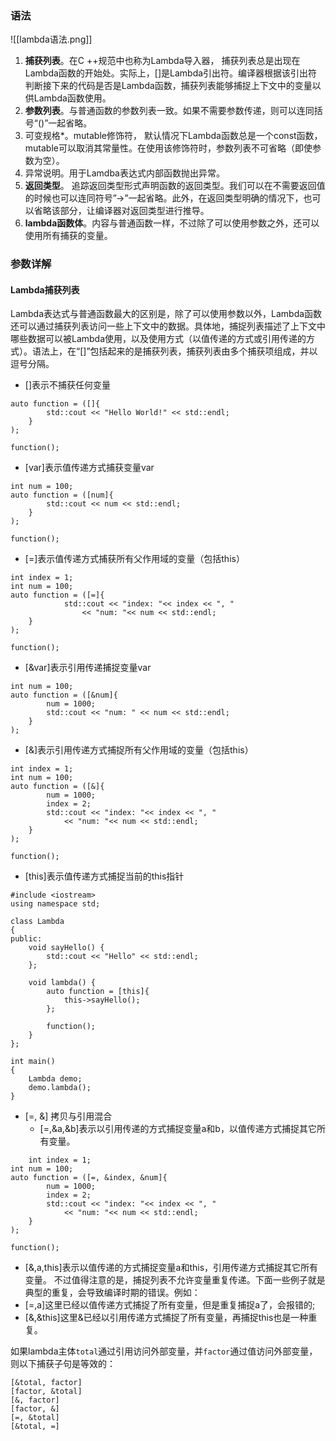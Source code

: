 ### 语法
![[lambda语法.png]]
1. **捕获列表**。在C ++规范中也称为Lambda导入器， 捕获列表总是出现在Lambda函数的开始处。实际上，[]是Lambda引出符。编译器根据该引出符判断接下来的代码是否是Lambda函数，捕获列表能够捕捉上下文中的变量以供Lambda函数使用。
2. **参数列表**。与普通函数的参数列表一致。如果不需要参数传递，则可以连同括号“()”一起省略。
3. 可变规格*。mutable修饰符， 默认情况下Lambda函数总是一个const函数，mutable可以取消其常量性。在使用该修饰符时，参数列表不可省略（即使参数为空）。
4. 异常说明。用于Lamdba表达式内部函数抛出异常。
5. **返回类型**。 追踪返回类型形式声明函数的返回类型。我们可以在不需要返回值的时候也可以连同符号”->”一起省略。此外，在返回类型明确的情况下，也可以省略该部分，让编译器对返回类型进行推导。  
6. **lambda函数体**。内容与普通函数一样，不过除了可以使用参数之外，还可以使用所有捕获的变量。

### 参数详解

#### Lambda捕获列表

Lambda表达式与普通函数最大的区别是，除了可以使用参数以外，Lambda函数还可以通过捕获列表访问一些上下文中的数据。具体地，捕捉列表描述了上下文中哪些数据可以被Lambda使用，以及使用方式（以值传递的方式或引用传递的方式）。语法上，在“[]”包括起来的是捕获列表，捕获列表由多个捕获项组成，并以逗号分隔。

- []表示不捕获任何变量
```
auto function = ([]{
        std::cout << "Hello World!" << std::endl;
    }
);
 
function();
```
- [var]表示值传递方式捕获变量var
```
int num = 100;
auto function = ([num]{
        std::cout << num << std::endl;
    }
);
 
function();
```
- [=]表示值传递方式捕获所有父作用域的变量（包括this）
```
int index = 1;
int num = 100;
auto function = ([=]{
            std::cout << "index: "<< index << ", "
                << "num: "<< num << std::endl;
    }
);
 
function();
```
- [&var]表示引用传递捕捉变量var
```
int num = 100;
auto function = ([&num]{
        num = 1000;
        std::cout << "num: " << num << std::endl;
    }
);
```
- [&]表示引用传递方式捕捉所有父作用域的变量（包括this）
```
int index = 1;
int num = 100;
auto function = ([&]{
        num = 1000;
        index = 2;
        std::cout << "index: "<< index << ", "
            << "num: "<< num << std::endl;
    }
);
 
function();
```
- [this]表示值传递方式捕捉当前的this指针
```
#include <iostream>
using namespace std;
  
class Lambda
{
public:
    void sayHello() {
        std::cout << "Hello" << std::endl;
    };
 
    void lambda() {
        auto function = [this]{
            this->sayHello();
        };
 
        function();
    }
};
  
int main()
{
    Lambda demo;
    demo.lambda();
}
```
- [=, &] 拷贝与引用混合
	- [=,&a,&b]表示以引用传递的方式捕捉变量a和b，以值传递方式捕捉其它所有变量。
```
	int index = 1;
int num = 100;
auto function = ([=, &index, &num]{
        num = 1000;
        index = 2;
        std::cout << "index: "<< index << ", "
            << "num: "<< num << std::endl;
    }
);
 
function();
```
- [&,a,this]表示以值传递的方式捕捉变量a和this，引用传递方式捕捉其它所有变量。
不过值得注意的是，捕捉列表不允许变量重复传递。下面一些例子就是典型的重复，会导致编译时期的错误。例如：
- [=,a]这里已经以值传递方式捕捉了所有变量，但是重复捕捉a了，会报错的;
- [&,&this]这里&已经以引用传递方式捕捉了所有变量，再捕捉this也是一种重复。

如果lambda主体`total`通过引用访问外部变量，并`factor`通过值访问外部变量，则以下捕获子句是等效的：
```
[&total, factor]
[factor, &total]
[&, factor]
[factor, &]
[=, &total]
[&total, =]
```
